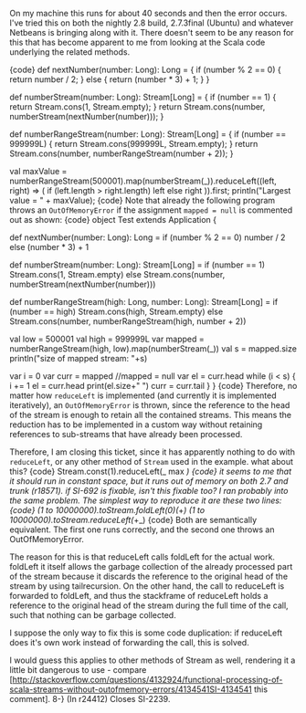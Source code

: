 On my machine this runs for about 40 seconds and then the error occurs.  I've tried this on both the nightly 2.8 build, 2.7.3final (Ubuntu) and whatever Netbeans is bringing along with it.  There doesn't seem to be any reason for this that has become apparent to me from looking at the Scala code underlying the related methods.

{code}
def nextNumber(number: Long): Long =
{
    if (number % 2 == 0)
    {
        return number / 2;
    }
    else
    {
        return (number * 3) + 1;
    }
}

def numberStream(number: Long): Stream[Long] =
{
    if (number == 1)
    {
        return Stream.cons(1, Stream.empty);
    }
    return Stream.cons(number, numberStream(nextNumber(number)));
}

def numberRangeStream(number: Long): Stream[Long] =
{
    if (number == 999999L)
    {
        return Stream.cons(999999L, Stream.empty);
    }
    return Stream.cons(number, numberRangeStream(number + 2));
}

val maxValue = numberRangeStream(500001).map(numberStream(_)).reduceLeft((left, right) => (
 if (left.length > right.length) left else right
 )).first;
println("Largest value = " + maxValue);
{code}
Note that already the following program throws an `OutOfMemoryError` if the assignment `mapped = null` is commented out as shown:
{code}
object Test extends Application {

  def nextNumber(number: Long): Long =
    if (number % 2 == 0)
      number / 2
    else
      (number * 3) + 1

  def numberStream(number: Long): Stream[Long] =
    if (number == 1)
      Stream.cons(1, Stream.empty)
    else
      Stream.cons(number, numberStream(nextNumber(number)))

  def numberRangeStream(high: Long, number: Long): Stream[Long] =
    if (number == high)
      Stream.cons(high, Stream.empty)
    else
      Stream.cons(number, numberRangeStream(high, number + 2))

  val low = 500001
  val high = 999999L
  var mapped = numberRangeStream(high, low).map(numberStream(_))
  val s = mapped.size
  println("size of mapped stream: "+s)

  var i = 0
  var curr = mapped
  //mapped = null
  var el = curr.head
  while (i < s) {
    i += 1
    el = curr.head
    print(el.size+" ")
    curr = curr.tail
  }
}
{code}
Therefore, no matter how `reduceLeft` is implemented (and currently it is implemented iteratively), an `OutOfMemoryError` is thrown, since the reference to the head of the stream is enough to retain all the contained streams. This means the reduction has to be implemented in a custom way without retaining references to sub-streams that have already been processed.

Therefore, I am closing this ticket, since it has apparently nothing to do with `reduceLeft`, or any other method of `Stream` used in the example.
what about this?
{code}
Stream.const(1).reduceLeft(_ max _)
{code}
it seems to me that it should run in constant space, but it runs out of memory on both 2.7 and trunk (r18571). if SI-692 is fixable, isn't this fixable too?
I ran probably into the same problem. The simplest way to reproduce it are these two lines:
{code}
(1 to 10000000).toStream.foldLeft(0)(_+_)
(1 to 10000000).toStream.reduceLeft(_+_)
{code}
Both are semantically equivalent. The first one runs correctly, and the second one throws an OutOfMemoryError.

The reason for this is that reduceLeft calls foldLeft for the actual work. foldLeft it itself allows the garbage collection of the already processed part of the stream because it discards the reference to the original head of the stream by using tailrecursion. On the other hand, the call to reduceLeft is forwarded to foldLeft, and thus the stackframe of reduceLeft holds a reference to the original head of the stream during the full time of the call, such that nothing can be garbage collected.

I suppose the only way to fix this is some code duplication: if reduceLeft does it's own work instead of forwarding the call, this is solved. 

I would guess this applies to other methods of Stream as well, rendering it a little bit dangerous to use - compare [http://stackoverflow.com/questions/4132924/functional-processing-of-scala-streams-without-outofmemory-errors/4134541SI-4134541 this comment]. 8-}
(In r24412) Closes SI-2239.

